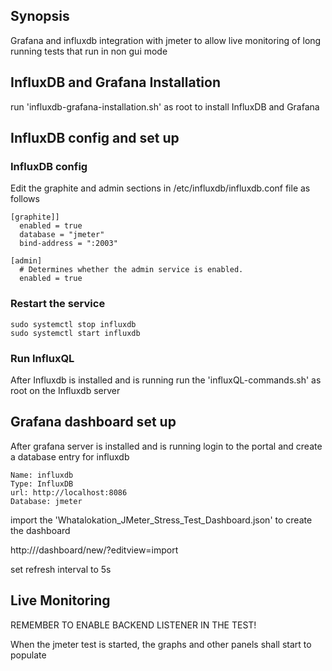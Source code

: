 ## Synopsis

Grafana and influxdb integration with jmeter to allow live monitoring of long running tests that run in non gui mode

## InfluxDB and Grafana Installation
run 'influxdb-grafana-installation.sh' as root to install InfluxDB and Grafana

## InfluxDB config and set up

### InfluxDB config
Edit the graphite and admin sections in /etc/influxdb/influxdb.conf file as follows

```
[graphite]]
  enabled = true
  database = "jmeter"
  bind-address = ":2003"
 
[admin]
  # Determines whether the admin service is enabled.
  enabled = true
```
 
### Restart the service
```
sudo systemctl stop influxdb
sudo systemctl start influxdb
```


### Run InfluxQL
After Influxdb is installed and is running 
run the 'influxQL-commands.sh' as root on the Influxdb server

## Grafana dashboard set up
After grafana server is installed and is running 
login to the portal and create a database entry for influxdb 
```
Name: influxdb
Type: InfluxDB
url: http://localhost:8086
Database: jmeter
```
import the 'Whatalokation_JMeter_Stress_Test_Dashboard.json' to create the dashboard

http://<grafana-server-host>/dashboard/new/?editview=import

set refresh interval to 5s

## Live Monitoring
REMEMBER TO ENABLE BACKEND LISTENER IN THE TEST!

When the jmeter test is started, the graphs and other panels shall start to populate